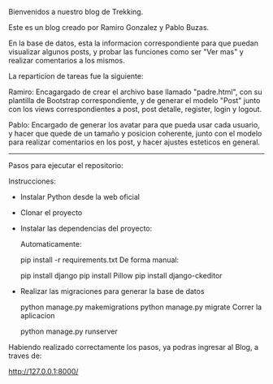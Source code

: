 Bienvenidos a nuestro blog de Trekking.

Este es un blog creado por Ramiro Gonzalez y Pablo Buzas.

En la base de datos, esta la informacion correspondiente para que puedan visualizar algunos posts, y probar las funciones como ser "Ver mas" y realizar comentarios a los mismos.

La reparticion de tareas fue la siguiente:

Ramiro: Encagargado de crear el archivo base llamado "padre.html", con su plantilla de Bootstrap correspondiente, y de generar el modelo "Post" junto con los views correspondientes a post, post detalle, register, login y logout.

Pablo: Encargado de generar los avatar para que pueda usar cada usuario, y hacer que quede de un tamaño y posicion coherente, junto con el modelo para realizar comentarios en los post, y hacer ajustes esteticos en general.

-------------------------------------------------------------

Pasos para ejecutar el repositorio:

Instrucciones:
-   Instalar Python desde la web oficial

-   Clonar el proyecto

-   Instalar las dependencias del proyecto:

    Automaticamente:

    pip install -r requirements.txt
    De forma manual:

    pip install django
    pip install Pillow
    pip install django-ckeditor

-   Realizar las migraciones para generar la base de datos

    python manage.py makemigrations
    python manage.py migrate
    Correr la aplicacion

    python manage.py runserver

Habiendo realizado correctamente los pasos, ya podras ingresar al Blog, a traves de:

http://127.0.0.1:8000/

